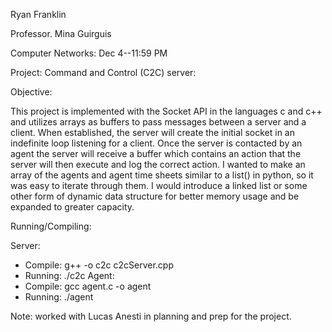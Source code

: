 Ryan Franklin

Professor. Mina Guirguis

Computer Networks: Dec 4--11:59 PM

Project: Command and Control (C2C) server:

Objective:

This project is implemented with the Socket API in the languages c and c++ and utilizes arrays as buffers to pass messages between a server and a client. When established, the server will create the initial socket in an indefinite loop listening for a client. Once the server is contacted by an agent the server will receive a buffer which contains an action that the server will then execute and log the correct action. I wanted to make an array of the agents and agent time sheets similar to a list() in python, so it was easy to iterate through them.  I would introduce a linked list or some other form of dynamic data structure for better memory usage and be expanded to greater capacity.

Running/Compiling:

Server:
- Compile: g++ -o c2c c2cServer.cpp
- Running: ./c2c <port number>
Agent:
- Compile: gcc agent.c -o agent
- Running: ./agent <ip address> <port number> <action>

Note: worked with Lucas Anesti in planning and prep for the project.

